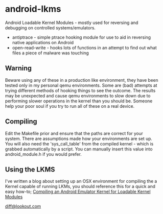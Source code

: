 android-lkms
============

Android Loadable Kernel Modules - mostly used for reversing and debugging on controlled systems/emulators.

 * antiptrace - simple ptrace hooking module for use to aid in reversing native applications on Android
 * open-read-write - hooks lots of functions in an attempt to find out what files a piece of malware was touching

Warning
-------

Beware using any of these in a production like environment, they have been tested only in my personal
qemu environments. Some are (bad) attempts at trying different methods of hooking things to see the
outcome. The results may be unexpected and cause qemu environments to slow down due to performing slower
operations in the kernel than you should be. Someone help your poor soul if you try to run all of these
on a real device.

Compiling
---------

Edit the Makefile prior and ensure that the paths are correct for your system. There are
assumptions made how your environments are set up. You will also need the 'sys_call_table'
from the compiled kernel - which is grabbed automatically by a script. You can manually insert
this value into android_module.h if you would prefer.

Using the LKMS
--------------

I've written a blog about setting up an OSX environment for compiling the a Kernel capable of running
LKMs, you should reference this for a quick and easy how-to;
[Compiling an Android Emulator Kernel for Loadable Kernel Modules](http://www.strazzere.com/blog/2014/07/compiling-an-emulator-kernel-for-loadable-modules/)


diff@lookout.com